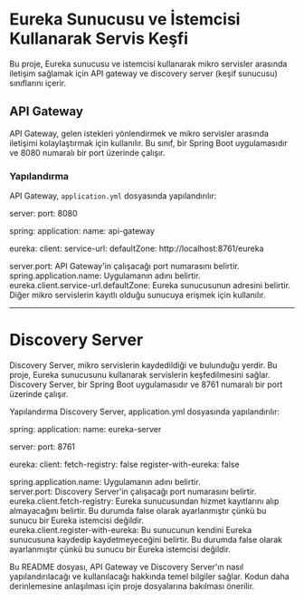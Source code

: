 # Eureka Sunucusu ve İstemcisi Kullanarak Servis Keşfi

Bu proje, Eureka sunucusu ve istemcisi kullanarak mikro servisler arasında iletişim sağlamak için API gateway ve discovery server (keşif sunucusu) sınıflarını içerir.

## API Gateway

API Gateway, gelen istekleri yönlendirmek ve mikro servisler arasında iletişimi kolaylaştırmak için kullanılır. Bu sınıf, bir Spring Boot uygulamasıdır ve 8080 numaralı bir port üzerinde çalışır.

### Yapılandırma

API Gateway, `application.yml` dosyasında yapılandırılır:

server:
  port: 8080

spring:
  application:
    name: api-gateway

eureka:
  client:
    service-url:
      defaultZone: http://localhost:8761/eureka <br>


server.port: API Gateway'in çalışacağı port numarasını belirtir.<br>
spring.application.name: Uygulamanın adını belirtir.<br>
eureka.client.service-url.defaultZone: Eureka sunucusunun adresini belirtir. Diğer mikro servislerin kayıtlı olduğu sunucuya erişmek için kullanılır.<br>

-----

# Discovery Server
Discovery Server, mikro servislerin kaydedildiği ve bulunduğu yerdir. Bu proje, Eureka sunucusunu kullanarak servislerin keşfedilmesini sağlar. Discovery Server, bir Spring Boot uygulamasıdır ve 8761 numaralı bir port üzerinde çalışır.

Yapılandırma
Discovery Server, application.yml dosyasında yapılandırılır:

spring:
  application:
    name: eureka-server

server:
  port: 8761

eureka:
  client:
    fetch-registry: false
    register-with-eureka: false

    
spring.application.name: Uygulamanın adını belirtir.<br>
server.port: Discovery Server'in çalışacağı port numarasını belirtir.<br>
eureka.client.fetch-registry: Eureka sunucusundan hizmet kayıtlarını alıp almayacağını belirtir. Bu durumda false olarak ayarlanmıştır çünkü bu sunucu bir Eureka istemcisi değildir.<br>
eureka.client.register-with-eureka: Bu sunucunun kendini Eureka sunucusuna kaydedip kaydetmeyeceğini belirtir. Bu durumda false olarak ayarlanmıştır çünkü bu sunucu bir Eureka istemcisi değildir.<br>



Bu README dosyası, API Gateway ve Discovery Server'ın nasıl yapılandırılacağı ve kullanılacağı hakkında temel bilgiler sağlar. Kodun daha derinlemesine anlaşılması için proje dosyalarına bakılması önerilir.
